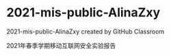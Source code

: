 # 2021-mis-public-AlinaZxy
2021-mis-public-AlinaZxy created by GitHub Classroom  

2021年春季学期移动互联网安全实验报告
